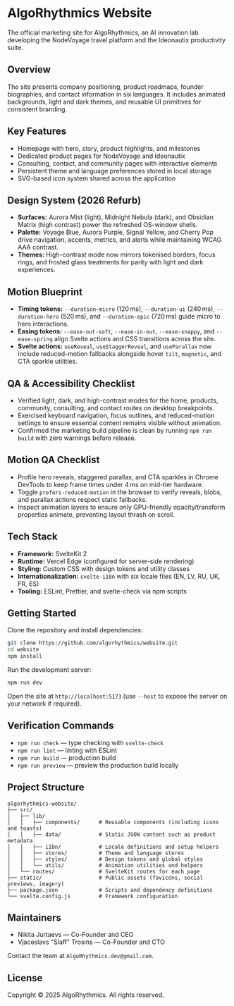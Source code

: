 # AlgoRhythmics Website

The official marketing site for AlgoRhythmics, an AI innovation lab developing the NodeVoyage travel platform and the Ideonautix productivity suite.

## Overview

The site presents company positioning, product roadmaps, founder biographies, and contact information in six languages. It includes animated backgrounds, light and dark themes, and reusable UI primitives for consistent branding.

## Key Features

- Homepage with hero, story, product highlights, and milestones
- Dedicated product pages for NodeVoyage and Ideonautix
- Consulting, contact, and community pages with interactive elements
- Persistent theme and language preferences stored in local storage
- SVG-based icon system shared across the application

## Design System (2026 Refurb)

- **Surfaces:** Aurora Mist (light), Midnight Nebula (dark), and Obsidian Matrix (high contrast) power the refreshed OS-window shells.
- **Palette:** Voyage Blue, Aurora Purple, Signal Yellow, and Cherry Pop drive navigation, accents, metrics, and alerts while maintaining WCAG AAA contrast.
- **Themes:** High-contrast mode now mirrors tokenised borders, focus rings, and frosted glass treatments for parity with light and dark experiences.

## Motion Blueprint

- **Timing tokens:** `--duration-micro` (120 ms), `--duration-ui` (240 ms), `--duration-hero` (520 ms), and `--duration-epic` (720 ms) guide micro to hero interactions.
- **Easing tokens:** `--ease-out-soft`, `--ease-in-out`, `--ease-snappy`, and `--ease-spring` align Svelte actions and CSS transitions across the site.
- **Svelte actions:** `useReveal`, `useStaggerReveal`, and `useParallax` now include reduced-motion fallbacks alongside hover `tilt`, `magnetic`, and CTA sparkle utilities.

## QA & Accessibility Checklist

- Verified light, dark, and high-contrast modes for the home, products, community, consulting, and contact routes on desktop breakpoints.
- Exercised keyboard navigation, focus outlines, and reduced-motion settings to ensure essential content remains visible without animation.
- Confirmed the marketing build pipeline is clean by running `npm run build` with zero warnings before release.

## Motion QA Checklist

- Profile hero reveals, staggered parallax, and CTA sparkles in Chrome DevTools to keep frame times under 4 ms on mid-tier hardware.
- Toggle `prefers-reduced-motion` in the browser to verify reveals, blobs, and parallax actions respect static fallbacks.
- Inspect animation layers to ensure only GPU-friendly opacity/transform properties animate, preventing layout thrash on scroll.

## Tech Stack

- **Framework:** SvelteKit 2
- **Runtime:** Vercel Edge (configured for server-side rendering)
- **Styling:** Custom CSS with design tokens and utility classes
- **Internationalization:** `svelte-i18n` with six locale files (EN, LV, RU, UK, FR, ES)
- **Tooling:** ESLint, Prettier, and svelte-check via npm scripts

## Getting Started

Clone the repository and install dependencies:

```bash
git clone https://github.com/algorhythmics/website.git
cd website
npm install
```

Run the development server:

```bash
npm run dev
```

Open the site at `http://localhost:5173` (use `--host` to expose the server on your network if required).

## Verification Commands

- `npm run check` — type checking with `svelte-check`
- `npm run lint` — linting with ESLint
- `npm run build` — production build
- `npm run preview` — preview the production build locally

## Project Structure

```
algorhythmics-website/
├── src/
│   ├── lib/
│   │   ├── components/      # Reusable components (including icons and toasts)
│   │   ├── data/            # Static JSON content such as product metadata
│   │   ├── i18n/            # Locale definitions and setup helpers
│   │   ├── stores/          # Theme and language stores
│   │   ├── styles/          # Design tokens and global styles
│   │   └── utils/           # Animation utilities and helpers
│   └── routes/              # SvelteKit routes for each page
├── static/                  # Public assets (favicons, social previews, imagery)
├── package.json             # Scripts and dependency definitions
└── svelte.config.js         # Framework configuration
```

## Maintainers

- Nikita Jurtaevs — Co-Founder and CEO
- Vjaceslavs "Slaff" Trosins — Co-Founder and CTO

Contact the team at `AlgoRhythmics.dev@gmail.com`.

## License

Copyright © 2025 AlgoRhythmics. All rights reserved.
